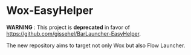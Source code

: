 # Wox-EasyHelper

**WARNING** : This project is **deprecated** in favor of https://github.com/gissehel/BarLauncher-EasyHelper.

The new repository aims to target not only Wox but also Flow Launcher.